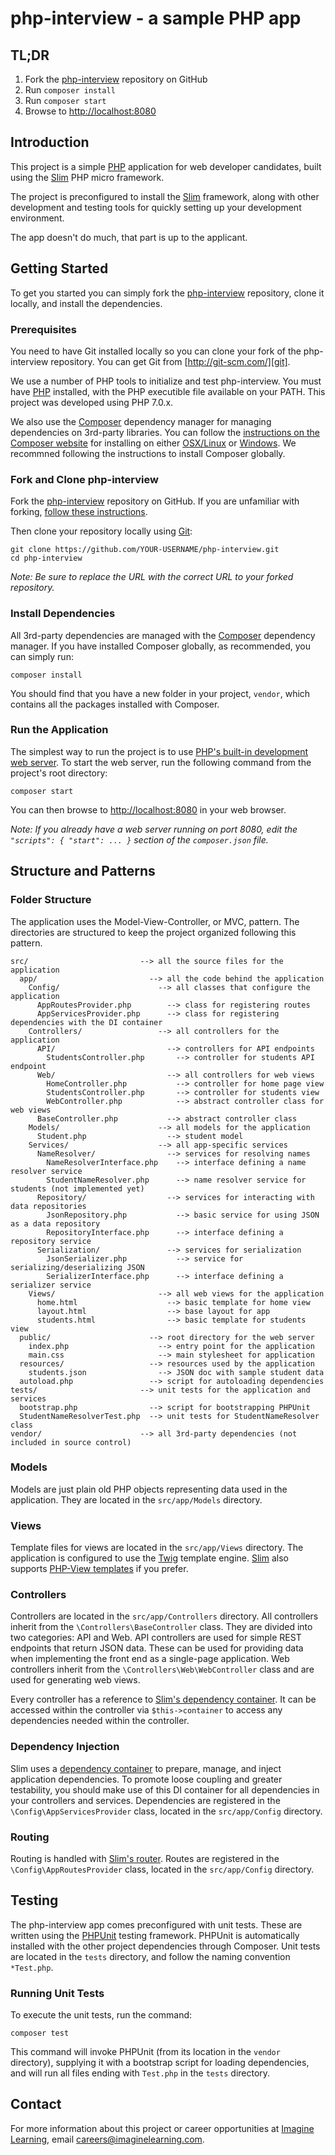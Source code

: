 # php-interview - a sample PHP app

## TL;DR

1. Fork the [php-interview][php-interview] repository on GitHub
2. Run `composer install`
3. Run `composer start`
4. Browse to [http://localhost:8080](http://localhost:8080)

## Introduction

This project is a simple [PHP][php] application for web developer candidates,
built using the [Slim][slim] PHP micro framework.

The project is preconfigured to install the [Slim][slim] framework, along with other development and testing tools
for quickly setting up your development environment.

The app doesn't do much, that part is up to the applicant.

## Getting Started

To get you started you can simply fork the [php-interview][php-interview] repository, clone it locally, and install the dependencies.

### Prerequisites

You need to have Git installed locally so you can clone your fork of the php-interview repository. You can get Git from
[http://git-scm.com/][git].

We use a number of PHP tools to initialize and test php-interview. You must have [PHP][php] installed,
with the PHP executible file available on your PATH. This project was developed using PHP 7.0.x.

We also use the [Composer][composer] dependency manager for managing dependencies on 3rd-party libraries.
You can follow the [instructions on the Composer website](https://getcomposer.org/doc/00-intro.md#introduction)
for installing on either [OSX/Linux](https://getcomposer.org/doc/00-intro.md#installation-linux-unix-osx) or
[Windows](https://getcomposer.org/doc/00-intro.md#installation-windows). We recommned following the instructions
to install Composer globally.

### Fork and Clone php-interview

Fork the [php-interview][php-interview] repository on GitHub.
If you are unfamiliar with forking, [follow these instructions](http://lmgtfy.com/?q=how+to+fork+a+repo+in+github).

Then clone your repository locally using [Git][git]:

```
git clone https://github.com/YOUR-USERNAME/php-interview.git
cd php-interview
```

*Note: Be sure to replace the URL with the correct URL to your forked repository.*

### Install Dependencies

All 3rd-party dependencies are managed with the [Composer][composer] dependency manager.
If you have installed Composer globally, as recommended, you can simply run:

```
composer install
```

You should find that you have a new folder in your project, `vendor`, which contains all the packages installed with Composer.

### Run the Application

The simplest way to run the project is to use [PHP's built-in development web server](http://php.net/manual/en/features.commandline.webserver.php).
To start the web server, run the following command from the project's root directory:

```
composer start
```

You can then browse to [http://localhost:8080](http://localhost:8008) in your web browser.

*Note: If you already have a web server running on port 8080, edit the `"scripts": { "start": ... }` section of the `composer.json` file.*

## Structure and Patterns

### Folder Structure

The application uses the Model-View-Controller, or MVC, pattern.
The directories are structured to keep the project organized following this pattern.

```
src/                         --> all the source files for the application
  app/                         --> all the code behind the application
    Config/                      --> all classes that configure the application
      AppRoutesProvider.php        --> class for registering routes
      AppServicesProvider.php      --> class for registering dependencies with the DI container
    Controllers/                 --> all controllers for the application
      API/                         --> controllers for API endpoints
        StudentsController.php       --> controller for students API endpoint
      Web/                         --> all controllers for web views
        HomeController.php           --> controller for home page view
        StudentsController.php       --> controller for students view
        WebController.php            --> abstract controller class for web views
      BaseController.php           --> abstract controller class
    Models/                      --> all models for the application
      Student.php                  --> student model
    Services/                    --> all app-specific services
      NameResolver/                --> services for resolving names
        NameResolverInterface.php    --> interface defining a name resolver service
        StudentNameResolver.php      --> name resolver service for students (not implemented yet)
      Repository/                  --> services for interacting with data repositories
        JsonRepository.php           --> basic service for using JSON as a data repository
        RepositoryInterface.php      --> interface defining a repository service
      Serialization/               --> services for serialization
        JsonSerializer.php           --> service for serializing/deserializing JSON
        SerializerInterface.php      --> interface defining a serializer service
    Views/                       --> all web views for the application
      home.html                    --> basic template for home view
      layout.html                  --> base layout for app
      students.html                --> basic template for students view
  public/                      --> root directory for the web server
    index.php                    --> entry point for the application
    main.css                     --> main stylesheet for application
  resources/                   --> resources used by the application
    students.json                --> JSON doc with sample student data
  autoload.php                 --> script for autoloading dependencies
tests/                       --> unit tests for the application and services
  bootstrap.php                --> script for bootstrapping PHPUnit
  StudentNameResolverTest.php  --> unit tests for StudentNameResolver class
vendor/                      --> all 3rd-party dependencies (not included in source control)
```

### Models

Models are just plain old PHP objects representing data used in the application.
They are located in the `src/app/Models` directory.

### Views

Template files for views are located in the `src/app/Views` directory.
The application is configured to use the [Twig](http://twig.sensiolabs.org/) template engine.
[Slim][slim] also supports [PHP-View templates](http://www.slimframework.com/docs/features/templates.html#the-slimphp-view-component) if you prefer.

### Controllers

Controllers are located in the `src/app/Controllers` directory. All controllers inherit from the `\Controllers\BaseController` class.
They are divided into two categories: API and Web. API controllers are used for simple REST endpoints that return JSON data.
These can be used for providing data when implementing the front end as a single-page application.
Web controllers inherit from the `\Controllers\Web\WebController` class and are used for generating web views.

Every controller has a reference to [Slim's dependency container](http://www.slimframework.com/docs/concepts/di.html).
It can be accessed within the controller via `$this->container` to access any dependencies needed within the controller.

### Dependency Injection

Slim uses a [dependency container](http://www.slimframework.com/docs/concepts/di.html) to prepare, manage, and inject application dependencies.
To promote loose coupling and greater testability, you should make use of this DI container for all dependencies in your controllers and services.
Dependencies are registered in the `\Config\AppServicesProvider` class, located in the `src/app/Config` directory.

### Routing

Routing is handled with [Slim's router](http://www.slimframework.com/docs/objects/router.html).
Routes are registered in the `\Config\AppRoutesProvider` class, located in the `src/app/Config` directory.

## Testing

The php-interview app comes preconfigured with unit tests. These are written using the [PHPUnit][phpunit] testing framework.
PHPUnit is automatically installed with the other project dependencies through Composer.
Unit tests are located in the `tests` directory, and follow the naming convention `*Test.php`.

### Running Unit Tests

To execute the unit tests, run the command:

```
composer test
```

This command will invoke PHPUnit (from its location in the `vendor` directory), supplying it with a bootstrap script for loading dependencies,
and will run all files ending with `Test.php` in the `tests` directory.

## Contact

For more information about this project or career opportunities at [Imagine Learning](http://www.imaginelearning.com/careers), email careers@imaginelearning.com.

[composer]: https://getcomposer.org
[git]: http://git-scm.com/
[php]: http://php.net
[php-interview]: https://github.com/ImagineLearning/php-interview
[phpunit]: https://phpunit.de/
[slim]: http://www.slimframework.com/